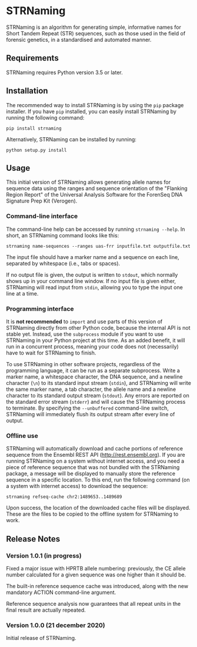 STRNaming
=========
STRNaming is an algorithm for generating simple, informative names for Short
Tandem Repeat (STR) sequences, such as those used in the field of forensic
genetics, in a standardised and automated manner.


Requirements
------------
STRNaming requires Python version 3.5 or later.


Installation
------------
The recommended way to install STRNaming is by using the `pip` package
installer. If you have `pip` installed, you can easily install STRNaming by
running the following command:

    pip install strnaming

Alternatively, STRNaming can be installed by running:

    python setup.py install


Usage
-----
This initial version of STRNaming allows generating allele names for sequence
data using the ranges and sequence orientation of the "Flanking Region Report"
of the Universal Analysis Software for the ForenSeq DNA Signature Prep Kit
(Verogen).

### Command-line interface
The command-line help can be accessed by running `strnaming --help`. In short,
an STRNaming command looks like this:

    strnaming name-sequences --ranges uas-frr inputfile.txt outputfile.txt

The input file should have a marker name and a sequence on each line, separated
by whitespace (i.e., tabs or spaces).

If no output file is given, the output is written to `stdout`, which normally
shows up in your command line window. If no input file is given either,
STRNaming will read input from `stdin`, allowing you to type the input one line
at a time.

### Programming interface
It is **not recommended** to `import` and use parts of this version of
STRNaming directly from other Python code, because the internal API is not
stable yet. Instead, use the `subprocess` module if you want to use STRNaming
in your Python project at this time. As an added benefit, it will run in a
concurrent process, meaning your code does not (necessarily) have to wait for
STRNaming to finish.

To use STRNaming in other software projects, regardless of the programming
language, it can be run as a separate subprocess. Write a marker name, a
whitespace character, the DNA sequence, and a newline character (`\n`) to its
standard input stream (`stdin`), and STRNaming will write the same marker name,
a tab character, the allele name and a newline character to its standard output
stream (`stdout`). Any errors are reported on the standard error stream
(`stderr`) and will cause the STRNaming process to terminate. By specifying the
`--unbuffered` command-line switch, STRNaming will immediately flush its output
stream after every line of output.

### Offline use
STRNaming will automatically download and cache portions of reference sequence
from the Ensembl REST API (http://rest.ensembl.org). If you are running
STRNaming on a system without internet access, and you need a piece of
reference sequence that was not bundled with the STRNaming package, a message
will be displayed to manually store the reference sequence in a specific
location. To this end, run the following command (on a system with internet
access) to download the sequence:

    strnaming refseq-cache chr2:1489653..1489689

Upon success, the location of the downloaded cache files will be displayed.
These are the files to be copied to the offline system for STRNaming to work.


Release Notes
-------------
### Version 1.0.1 (in progress)
Fixed a major issue with HPRTB allele numbering: previously, the CE allele
number calculated for a given sequence was one higher than it should be.

The built-in reference sequence cache was introduced, along with the new
mandatory ACTION command-line argument.

Reference sequence analysis now guarantees that all repeat units in the
final result are actually repeated.

### Version 1.0.0 (21 december 2020)
Initial release of STRNaming.
